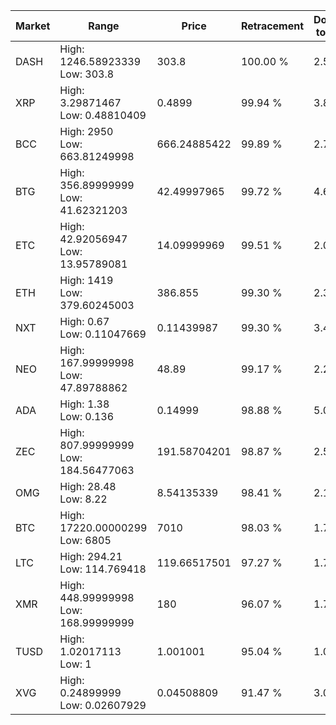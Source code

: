 | Market | Range | Price| Retracement | Doubles to 50% |
| --- | --- | --- | --- | --- |
| DASH | High: 1246.58923339<br />Low: 303.8 | 303.8 | 100.00 % | 2.55 |
| XRP | High: 3.29871467<br />Low: 0.48810409 | 0.4899 | 99.94 % | 3.86 |
| BCC | High: 2950<br />Low: 663.81249998 | 666.24885422 | 99.89 % | 2.71 |
| BTG | High: 356.89999999<br />Low: 41.62321203 | 42.49997965 | 99.72 % | 4.69 |
| ETC | High: 42.92056947<br />Low: 13.95789081 | 14.09999969 | 99.51 % | 2.02 |
| ETH | High: 1419<br />Low: 379.60245003 | 386.855 | 99.30 % | 2.32 |
| NXT | High: 0.67<br />Low: 0.11047669 | 0.11439987 | 99.30 % | 3.41 |
| NEO | High: 167.99999998<br />Low: 47.89788862 | 48.89 | 99.17 % | 2.21 |
| ADA | High: 1.38<br />Low: 0.136 | 0.14999 | 98.88 % | 5.05 |
| ZEC | High: 807.99999999<br />Low: 184.56477063 | 191.58704201 | 98.87 % | 2.59 |
| OMG | High: 28.48<br />Low: 8.22 | 8.54135339 | 98.41 % | 2.15 |
| BTC | High: 17220.00000299<br />Low: 6805 | 7010 | 98.03 % | 1.71 |
| LTC | High: 294.21<br />Low: 114.769418 | 119.66517501 | 97.27 % | 1.71 |
| XMR | High: 448.99999998<br />Low: 168.99999999 | 180 | 96.07 % | 1.72 |
| TUSD | High: 1.02017113<br />Low: 1 | 1.001001 | 95.04 % | 1.01 |
| XVG | High: 0.24899999<br />Low: 0.02607929 | 0.04508809 | 91.47 % | 3.05 |
